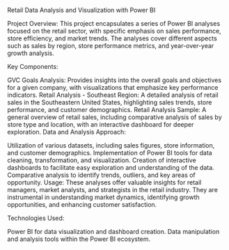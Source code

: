 Retail Data Analysis and Visualization with Power BI

Project Overview:
This project encapsulates a series of Power BI analyses focused on the retail sector, with specific emphasis on sales performance, store efficiency, and market trends. The analyses cover different aspects such as sales by region, store performance metrics, and year-over-year growth analysis.

Key Components:

GVC Goals Analysis: Provides insights into the overall goals and objectives for a given company, with visualizations that emphasize key performance indicators.
Retail Analysis - Southeast Region: A detailed analysis of retail sales in the Southeastern United States, highlighting sales trends, store performance, and customer demographics.
Retail Analysis Sample: A general overview of retail sales, including comparative analysis of sales by store type and location, with an interactive dashboard for deeper exploration.
Data and Analysis Approach:

Utilization of various datasets, including sales figures, store information, and customer demographics.
Implementation of Power BI tools for data cleaning, transformation, and visualization.
Creation of interactive dashboards to facilitate easy exploration and understanding of the data.
Comparative analysis to identify trends, outliers, and key areas of opportunity.
Usage:
These analyses offer valuable insights for retail managers, market analysts, and strategists in the retail industry. They are instrumental in understanding market dynamics, identifying growth opportunities, and enhancing customer satisfaction.

Technologies Used:

Power BI for data visualization and dashboard creation.
Data manipulation and analysis tools within the Power BI ecosystem.
